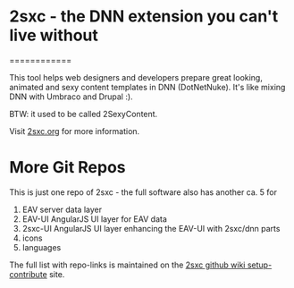 # 2sxc - the DNN extension you can't live without
============

This tool helps web designers and developers prepare great looking, animated and sexy content templates in DNN (DotNetNuke). 
It's like mixing DNN with Umbraco and Drupal :).

BTW: it used to be called 2SexyContent.

Visit [2sxc.org](https://2sxc.org/) for more information.

# More Git Repos

This is just one repo of 2sxc - the full software also has another ca. 5 for

1. EAV server data layer
1. EAV-UI AngularJS UI layer for EAV data
1. 2sxc-UI AngularJS UI layer enhancing the EAV-UI with 2sxc/dnn parts
1. icons
1. languages


The full list with repo-links is maintained on the [2sxc github wiki setup-contribute](https://github.com/2sic/2sxc/wiki/contribute-setup) site. 

